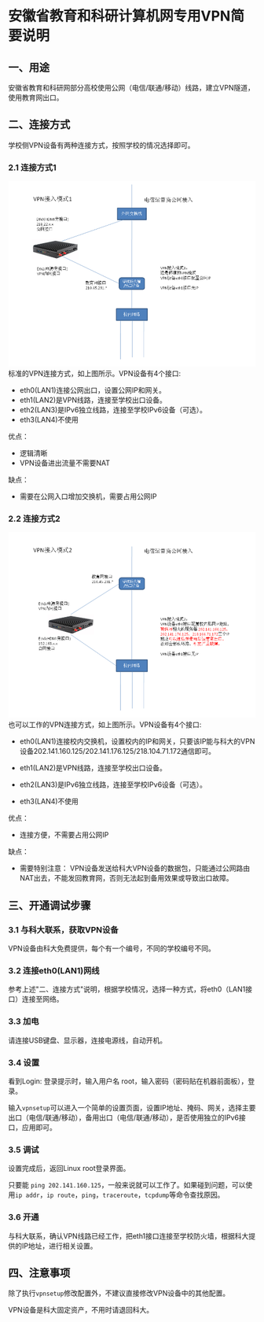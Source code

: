 # 安徽省教育和科研计算机网专用VPN简要说明

## 一、用途

安徽省教育和科研网部分高校使用公网（电信/联通/移动）线路，建立VPN隧道，使用教育网出口。

## 二、连接方式

学校侧VPN设备有两种连接方式，按照学校的情况选择即可。

### 2.1 连接方式1

![连接方式1](img/1.png)
标准的VPN连接方式，如上图所示。VPN设备有4个接口:  
- eth0(LAN1)连接公网出口，设置公网IP和网关。
- eth1(LAN2)是VPN线路，连接至学校出口设备。
- eth2(LAN3)是IPv6独立线路，连接至学校IPv6设备（可选）。
- eth3(LAN4)不使用

优点：  
- 逻辑清晰
- VPN设备进出流量不需要NAT

缺点：
- 需要在公网入口增加交换机，需要占用公网IP


### 2.2 连接方式2

![连接方式2](img/2.png)
也可以工作的VPN连接方式，如上图所示。VPN设备有4个接口:  
- eth0(LAN1)连接校内交换机，设置校内的IP和网关，只要该IP能与科大的VPN设备202.141.160.125/202.141.176.125/218.104.71.172通信即可。

- eth1(LAN2)是VPN线路，连接至学校出口设备。
- eth2(LAN3)是IPv6独立线路，连接至学校IPv6设备（可选）。
- eth3(LAN4)不使用

优点：  
- 连接方便，不需要占用公网IP

缺点：
- 需要特别注意： VPN设备发送给科大VPN设备的数据包，只能通过公网路由NAT出去，不能发回教育网，否则无法起到备用效果或导致出口故障。


## 三、开通调试步骤

### 3.1 与科大联系，获取VPN设备

VPN设备由科大免费提供，每个有一个编号，不同的学校编号不同。

### 3.2 连接eth0(LAN1)网线

参考上述"二、连接方式"说明，根据学校情况，选择一种方式，将eth0（LAN1接口）连接至网络。

### 3.3 加电

请连接USB键盘、显示器，连接电源线，自动开机。

### 3.4 设置

看到Login: 登录提示时，输入用户名 root，输入密码（密码贴在机器前面板），登录。

输入`vpnsetup`可以进入一个简单的设置页面，设置IP地址、掩码、网关，选择主要出口（电信/联通/移动），备用出口（电信/联通/移动），是否使用独立的IPv6接口，应用即可。


### 3.5 调试

设置完成后，返回Linux root登录界面。

只要能 `ping 202.141.160.125`，一般来说就可以工作了。如果碰到问题，可以使用`ip addr`，`ip route`，`ping`，`traceroute`，`tcpdump`等命令查找原因。

### 3.6 开通

与科大联系，确认VPN线路已经工作，把eth1接口连接至学校防火墙，根据科大提供的IP地址，进行相关设置。

## 四、注意事项

除了执行`vpnsetup`修改配置外，不建议直接修改VPN设备中的其他配置。

VPN设备是科大固定资产，不用时请退回科大。
